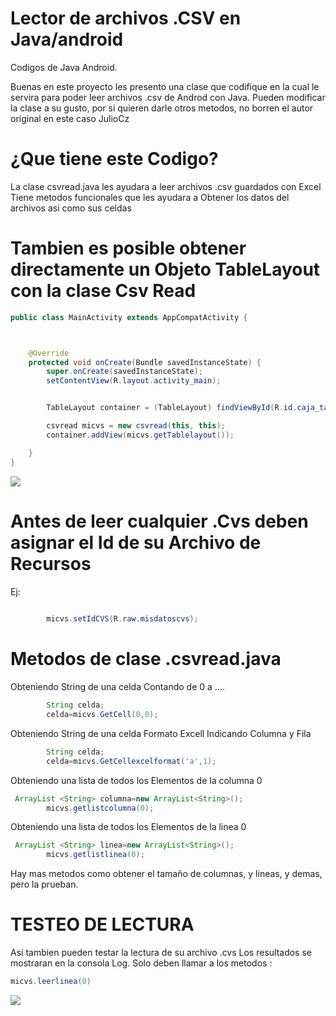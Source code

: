 # Lector de archivos .CSV en Java/android
Codigos de Java Android.

Buenas en este proyecto les presento una clase que codifique en la cual le servira para poder leer archivos .csv de Androd con Java.
Pueden modificar la clase a su gusto, por si quieren darle otros metodos, no borren el autor original en este caso JulioCz
# ¿Que tiene este Codigo?
La clase csvread.java les ayudara a leer archivos .csv guardados con Excel
Tiene metodos funcionales que les ayudara a Obtener los datos del archivos asi como sus celdas
# Tambien es posible obtener directamente un Objeto TableLayout con la clase Csv Read
```java
public class MainActivity extends AppCompatActivity {



    @Override
    protected void onCreate(Bundle savedInstanceState) {
        super.onCreate(savedInstanceState);
        setContentView(R.layout.activity_main);


        TableLayout container = (TableLayout) findViewById(R.id.caja_table);

        csvread micvs = new csvread(this, this);
        container.addView(micvs.getTablelayout());

    }
}
```
![][demo-gif]
# Antes de leer cualquier .Cvs deben asignar el Id de su Archivo de Recursos
Ej:
```java
        
        micvs.setIdCVS(R.raw.misdatoscvs);
```

# Metodos de clase .csvread.java

Obteniendo String de una celda Contando de 0 a ....
```java
        String celda;
        celda=micvs.GetCell(0,0);
```
Obteniendo String de una celda Formato Excell Indicando Columna y Fila
```java
        String celda;
        celda=micvs.GetCellexcelformat('a',1);
```
Obteniendo una lista de todos los Elementos de la columna 0
```java
 ArrayList <String> columna=new ArrayList<String>();
        micvs.getlistcolumna(0);
```
Obteniendo una lista de todos los Elementos de la linea 0
```java
 ArrayList <String> linea=new ArrayList<String>();
        micvs.getlistlinea(0);
```
Hay mas metodos como obtener el tamaño de columnas, y lineas, y demas, pero la prueban.

# TESTEO DE LECTURA
Asi tambien pueden testar la lectura de su archivo .cvs
Los resultados se mostraran en la consola Log.
Solo deben llamar a los metodos :
```java
micvs.leerlinea(0)
```
![][test-logcolumn]

[demo-gif]: https://s7.gifyu.com/images/csvtable.gif

[test-logcolumn]: url=https://ibb.co/9t1kh7K][img]https://i.ibb.co/YZ1FXxn/cf.png
